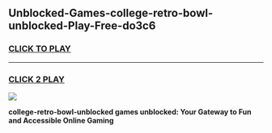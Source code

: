 
## Unblocked-Games-college-retro-bowl-unblocked-Play-Free-do3c6
<h3>
<a href="https://premium76.site?title=college-retro-bowl-unblocked&ref=15A">CLICK TO PLAY</a></h3>
<hr>

<h3>
<a href="https://premium76.site?title=college-retro-bowl-unblocked&ref=15A">CLICK 2 PLAY</a>
  
</h3>

<a href="https://premium76.site?title=college-retro-bowl-unblocked&ref=15A"><img src="https://clearcache.store/games.png"></a>


**college-retro-bowl-unblocked games unblocked: Your Gateway to Fun and Accessible Online Gaming**
